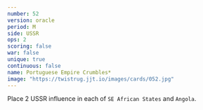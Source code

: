 ```yaml
---
number: 52
version: oracle
period: M
side: USSR
ops: 2
scoring: false
war: false
unique: true
continuous: false
name: Portuguese Empire Crumbles*
image: "https://twistrug.jjt.io/images/cards/052.jpg"
---
```

Place 2 USSR influence in each of `SE African States` and `Angola`.

